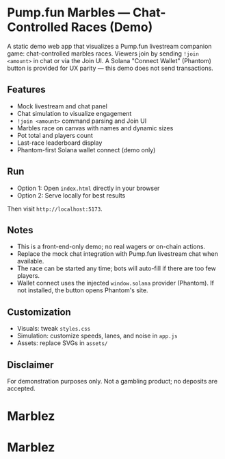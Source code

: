 # Pump.fun Marbles — Chat-Controlled Races (Demo)

A static demo web app that visualizes a Pump.fun livestream companion game: chat-controlled marbles races. Viewers join by sending `!join <amount>` in chat or via the Join UI. A Solana "Connect Wallet" (Phantom) button is provided for UX parity — this demo does not send transactions.

## Features
- Mock livestream and chat panel
- Chat simulation to visualize engagement
- `!join <amount>` command parsing and Join UI
- Marbles race on canvas with names and dynamic sizes
- Pot total and players count
- Last-race leaderboard display
- Phantom-first Solana wallet connect (demo only)

## Run
- Option 1: Open `index.html` directly in your browser
- Option 2: Serve locally for best results


Then visit `http://localhost:5173`.

## Notes
- This is a front-end-only demo; no real wagers or on-chain actions.
- Replace the mock chat integration with Pump.fun livestream chat when available.
- The race can be started any time; bots will auto-fill if there are too few players.
- Wallet connect uses the injected `window.solana` provider (Phantom). If not installed, the button opens Phantom's site.

## Customization
- Visuals: tweak `styles.css`
- Simulation: customize speeds, lanes, and noise in `app.js`
- Assets: replace SVGs in `assets/`

## Disclaimer
For demonstration purposes only. Not a gambling product; no deposits are accepted.
# Marblez
# Marblez
